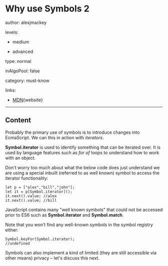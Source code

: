 # Why use Symbols 2
author: alexjmackey

levels:

  - medium

  - advanced

type: normal

inAlgoPool: false

category: must-know

links:

  - [MDN](https://developer.mozilla.org/en-US/docs/Web/JavaScript/Reference/Global_Objects/Symbol){website}
  
---
## Content

Probably the primary use of symbols is to introduce changes into EcmaScript. We can this in action with *iterators*.

**Symbol.iterator** is used to identify something that can be iterated over. It is used by language features such as *for of* loops to understand how to work with an object.

Don't worry too much about what the below code does just understand we are using a special inbuilt (referred to as well known) symbol to access the iterator functionality:

```
let p = ["alex","bill","john"];
let it = p[Symbol.iterator]();
it.next().value; //alex
it.next().value; //bill
```

JavaScript contains many "well known symbols" that could not be accessed prior to ES6 such as **Symbol.iterator** and **Symbol.match**.

Note that you won’t find any well-known symbols in the symbol registry either:

```
Symbol.keyFor(Symbol.iterator);
//undefined
```

Symbols can also implement a kind of limited (they are still accessible via other means) privacy – let's discuss this next.
